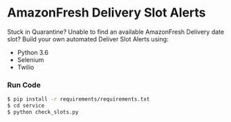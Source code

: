 # AmazonFresh Delivery Slot Alerts

Stuck in Quarantine? Unable to find an available AmazonFresh Delivery date slot? Build your own automated Deliver Slot Alerts using:
  - Python 3.6
  - Selenium
  - Twilio

### Run Code

```sh
$ pip install -r requirements/requirements.txt
$ cd service
$ python check_slots.py
```